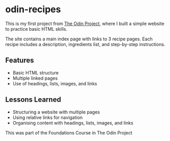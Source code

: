# odin-recipes

This is my first project from [The Odin Project](https://www.theodinproject.com/), where I built a simple website to practice basic HTML skills.  

The site contains a main index page with links to 3 recipe pages. Each recipe includes a description, ingredients list, and step-by-step instructions.  

## Features
- Basic HTML structure
- Multiple linked pages
- Use of headings, lists, images, and links

## Lessons Learned
- Structuring a website with multiple pages
- Using relative links for navigation
- Organising content with headings, lists, images, and links


This was part of the Foundations Course in The Odin Project